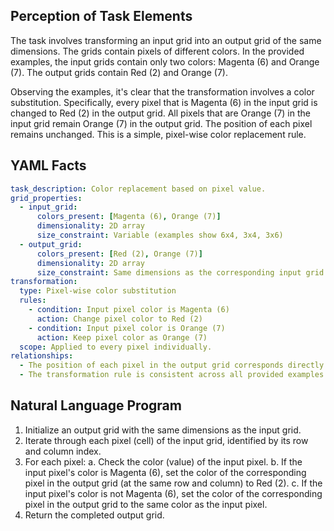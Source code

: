 ## Perception of Task Elements

The task involves transforming an input grid into an output grid of the same dimensions. The grids contain pixels of different colors. In the provided examples, the input grids contain only two colors: Magenta (6) and Orange (7). The output grids contain Red (2) and Orange (7).

Observing the examples, it's clear that the transformation involves a color substitution. Specifically, every pixel that is Magenta (6) in the input grid is changed to Red (2) in the output grid. All pixels that are Orange (7) in the input grid remain Orange (7) in the output grid. The position of each pixel remains unchanged. This is a simple, pixel-wise color replacement rule.

## YAML Facts


```yaml
task_description: Color replacement based on pixel value.
grid_properties:
  - input_grid:
      colors_present: [Magenta (6), Orange (7)]
      dimensionality: 2D array
      size_constraint: Variable (examples show 6x4, 3x4, 3x6)
  - output_grid:
      colors_present: [Red (2), Orange (7)]
      dimensionality: 2D array
      size_constraint: Same dimensions as the corresponding input grid
transformation:
  type: Pixel-wise color substitution
  rules:
    - condition: Input pixel color is Magenta (6)
      action: Change pixel color to Red (2)
    - condition: Input pixel color is Orange (7)
      action: Keep pixel color as Orange (7)
  scope: Applied to every pixel individually.
relationships:
  - The position of each pixel in the output grid corresponds directly to its position in the input grid.
  - The transformation rule is consistent across all provided examples.
```


## Natural Language Program

1.  Initialize an output grid with the same dimensions as the input grid.
2.  Iterate through each pixel (cell) of the input grid, identified by its row and column index.
3.  For each pixel:
    a.  Check the color (value) of the input pixel.
    b.  If the input pixel's color is Magenta (6), set the color of the corresponding pixel in the output grid (at the same row and column) to Red (2).
    c.  If the input pixel's color is not Magenta (6), set the color of the corresponding pixel in the output grid to the same color as the input pixel.
4.  Return the completed output grid.